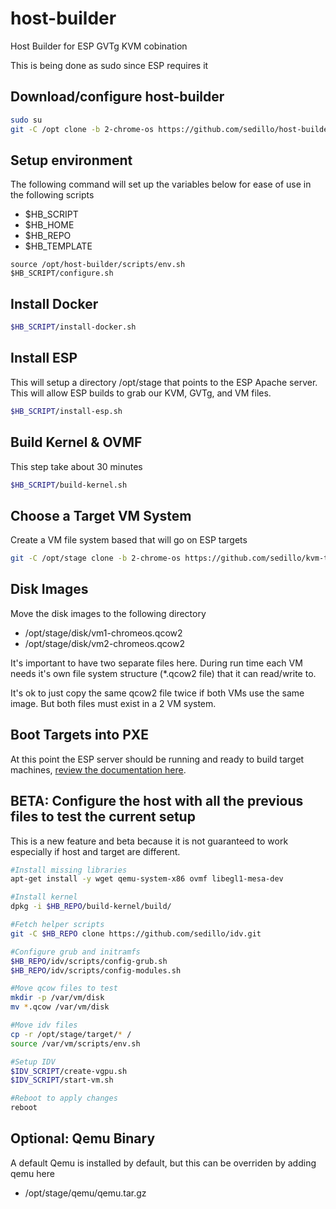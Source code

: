 # host-builder

Host Builder for ESP GVTg KVM cobination

This is being done as sudo since ESP requires it

## Download/configure host-builder
```bash
sudo su
git -C /opt clone -b 2-chrome-os https://github.com/sedillo/host-builder.git
```

## Setup environment
The following command will set up the variables below for ease of use in the following scripts
- $HB_SCRIPT
- $HB_HOME
- $HB_REPO
- $HB_TEMPLATE

```
source /opt/host-builder/scripts/env.sh
$HB_SCRIPT/configure.sh
```

## Install Docker
```bash 
$HB_SCRIPT/install-docker.sh
```

## Install ESP
This will setup a directory /opt/stage that points to the ESP Apache server. This will allow ESP builds to grab our KVM, GVTg, and VM files.
```bash
$HB_SCRIPT/install-esp.sh
```

## Build Kernel & OVMF
This step take about 30 minutes
```bash
$HB_SCRIPT/build-kernel.sh
```

## Choose a Target VM System
Create a VM file system based that will go on ESP targets
```bash
git -C /opt/stage clone -b 2-chrome-os https://github.com/sedillo/kvm-target.git target
```

## Disk Images
Move the disk images to the following directory 
- /opt/stage/disk/vm1-chromeos.qcow2
- /opt/stage/disk/vm2-chromeos.qcow2

It's important to have two separate files here. During run time each VM needs it's own file system structure (\*.qcow2 file) that it can read/write to. 

It's ok to just copy the same qcow2 file twice if both VMs use the same image. But both files must exist in a 2 VM system.

## Boot Targets into PXE
At this point the ESP server should be running and ready to build target machines, [review the documentation here](https://github.com/intel/Edge-Software-Provisioner/tree/v1.6.1). 

## BETA: Configure the host with all the previous files to test the current setup
This is a new feature and beta because it is not guaranteed to work especially if host and target are different.
```bash
#Install missing libraries
apt-get install -y wget qemu-system-x86 ovmf libegl1-mesa-dev

#Install kernel 
dpkg -i $HB_REPO/build-kernel/build/

#Fetch helper scripts
git -C $HB_REPO clone https://github.com/sedillo/idv.git

#Configure grub and initramfs
$HB_REPO/idv/scripts/config-grub.sh
$HB_REPO/idv/scripts/config-modules.sh

#Move qcow files to test
mkdir -p /var/vm/disk
mv *.qcow /var/vm/disk

#Move idv files
cp -r /opt/stage/target/* /
source /var/vm/scripts/env.sh

#Setup IDV
$IDV_SCRIPT/create-vgpu.sh
$IDV_SCRIPT/start-vm.sh

#Reboot to apply changes
reboot
```
 
## Optional: Qemu Binary
A default Qemu is installed by default, but this can be overriden by adding qemu here 
- /opt/stage/qemu/qemu.tar.gz
